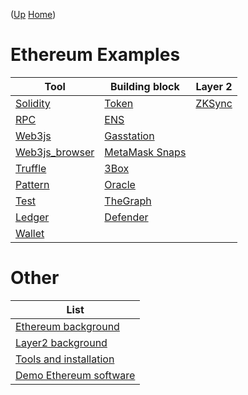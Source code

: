 ([Up](..) [Home](..\..))
# Ethereum Examples

| Tool                              | Building block                    | Layer 2
| -----                             | ------------------                | ------
|[Solidity](solidity_examples)      |[Token](token_examples)            | [ZKSync](layer2_zksync) 
|[RPC](rpc)                         |[ENS](ens_examples) 
|[Web3js](web3js)                   |[Gasstation](gsn_examples)
|[Web3js_browser](web3js_browser)   |[MetaMask Snaps](snaps_example)
|[Truffle](truffle_examples)        |[3Box](3box_examples)
|[Pattern](pattern_examples)        |[Oracle](oracle_examples)
|[Test](test_examples)              |[TheGraph](thegraph_examples) 
|[Ledger](ledger_examples)          |[Defender](defender_examples)
|[Wallet](wallet_examples) 

# Other

| List
|------------
|[Ethereum background](..\library\ethereum.md)
|[Layer2 background](..\library\eth_layer2.md)
|[Tools and installation](install) 
|[Demo Ethereum software](demo)  

